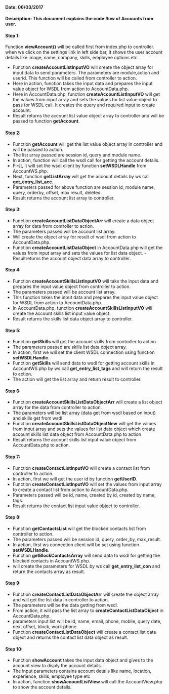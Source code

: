 #### Date: 06/03/2017

#### Description: This document explains the code flow of Accounts from user.


#### Step 1:

Function **viewAccount()** will be called first from index.php to controller. when we click on the settings link in left side bar, it shows the user account details like image, name, company, skills, employee options etc.

- Function **createAccountListInputVO** will create the object array for input data to send parameters. The parameters are module,action and userid. This function will be called from controller to action.
- Here in action, function takes the input data and prepares the input value object for WSDL from action to AccountData.php.
- Here in AccountData.php, function **createAccountListInputVO** will get the values from input array and sets the values for list value object to pass for WSDL call. It creates the query and required input to create account.
- Result returns the account list value object array to controller and will be passed to function **getAccount**.
 

#### Step 2:

- Function **getAccount** will get the list value object array in controller and will be passed to action.
- The list array passed are session id, query and module name.
- In action, function will call the wsdl call for getting the account details.
- First, it will set the wsdl client by function **setWSDLHandle** from AccountWS.php.
- Next, function **getListArray** will get the account details by ws call **get_entry_list_acc**.
- Parameters passed for above function are session id, module name, query, orderby, offset, max result, deleted.
- Result returns the account list array to controller.

#### Step 3:

- Function **createAccountListDataObjectArr** will create a data object array for data from controller to action.
- The parameters passed will be account list array.
- Will create the object array for result of wsdl from action to AccountData.php.
- Function **createAccountListDataObject** in AccountData.php will get the values from input array and sets the values for list data object. - Resultreturns the account object data array to controller.

#### Step 4:

- Function **createAccountSkillsListInputVO** will take the input data and prepares the input value object from controller to action.
- The parameters passed will be account list array.
- This function takes the input data and prepares the input value object for WSDL from action to AccountData.php.
- In AccountData.php, function **createAccountSkillsListInputVO** will create the account skills list input value object.
- Result returns the skills list data object array to controller.


#### Step 5:

- Function **getSkills** will get the account skills from controller to action.
- The parameters passed are skills list data object array.
- In action, first we will set the client WSDL connection using function **setWSDLHandle**.
- Function **getSkills** will send data to wsdl for getting account skills in AccountWS.php by ws call **get_entry_list_tags** and will return the result to action.
- The action will get the list array and return result to controller.

#### Step 6:

- Function **createAccountSkillsListDataObjectArr** will create a list object array for the data from controller to action.
- The parameters will be list array (data get from wsdl based on input) and skills get from wsdl
- Function **createAccountSkillsListDataObjectNew** will get the values from input array and sets the values for list data object which create account skills list data object from AccountData.php to action
- Result returns the account skills list input value object from  AccountData.php to action.

#### Step 7:

- Function **createContactListInputVO** will create a contact list from controller to action.
- In action, first we will get the user id by function **getUserID**.
- Function **createContactListInputVO** will set the values from input array to create a contact list from action to AccountData.php.
- Parameters passed will be id, name, created by id, created by name, tags.
- Result returns the contact list input value object to controller.

#### Step 8:

- Function **getContactsList** will get the blocked contacts list from controller to action.
- The parameters passed will be session id, query, order_by, max_result.
- In action, first ws connection client will be set using function **setWSDLHandle**.
- Function **getBlockContactsArray** will send data to wsdl for getting the blocked contacts in AccountWS.php.
- will create the parameters for WSDL by ws call **get_entry_list_con** and return the contacts array as result.

#### Step 9:

- Function **createContactListDataObjectArr** will create the object array and will get the list data in controller to action.
- The parameters will be the data getting from wsdl.
- From action, it will pass the list array to **createContactListDataObject** in AccountData.php.
- parameters input list will be id, name, email, phone, mobile, query date, next offset, block, work phone.
- Function **createContactListDataObject** will create a contact list data object and returns the contact list data object as result.

#### Step 10:

- Function **showAccount** takes the input data object and gives to the account view to disply the account details.
- The input parameters contains account details like name, location, experience, skills, employee type etc
- In action, function **showAccountListView** will call the AccountView.php to show the account details.








